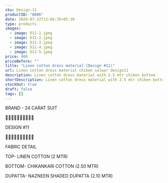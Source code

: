 ```yaml
---
sku: Design-11
productID: "0006"
date: 2020-07-22T13:04:35+05:30
type: products
images:
  - image: D11-1.jpeg
  - image: D11-2.jpeg
  - image: D11-3.jpeg
  - image: D11-4.jpeg
  - image: D11-5.jpeg
price: 900
priceBefore: ""
title: "Linen cotton dress material (Design #11)"
url: Linen cotton dress material chiken salwar design11
description: Linen cotton dress material with 2.5 mtr chiken bottom
shortDescription: Linen cotton dress material with 2.5 mtr chiken bottom
stockOut: true
draft: false
tags: []
---
```

BRAND - 24 CARAT SUIT

💐💐💐💐💐💐💐💐💐💐

DESIGN #11

🌷🌷🌷🌷🌷🌷🌷🌷🌷🌷

FABRIC DETAIL

TOP- LINEN COTTON (2 MTR)

BOTTOM- CHIKANKARI COTTON (2.50 MTR)

DUPATTA- NAZNEEN SHADED DUPATTA (2.10 MTR)